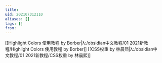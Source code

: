 ```yaml
---
title: 
uid: 202107312110
aliases: []
tags: []
from: 
---
```

[[Highlight Colors 使用教程 by Borber|λ:/obsidian中文教程/01 2021新教程/Highlight Colors 使用教程 by Borber]]
[[CSS权重 by 林晨熙|λ:/obsidian中文教程/01 2021新教程/CSS权重 by 林晨熙]]